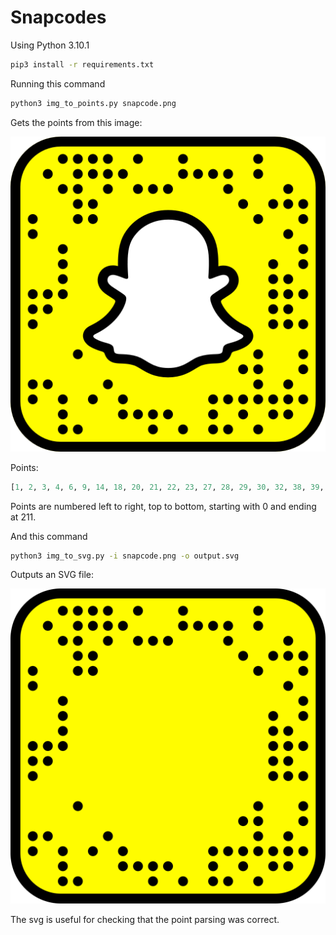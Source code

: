 # Snapcodes

Using Python 3.10.1

```bash
pip3 install -r requirements.txt
```

Running this command

```bash
python3 img_to_points.py snapcode.png
```

Gets the points from this image:

![](./src/snapcode.png)

Points:

```python
[1, 2, 3, 4, 6, 9, 14, 18, 20, 21, 22, 23, 27, 28, 29, 30, 32, 38, 39, 41, 43, 44, 45, 49, 53, 58, 59, 62, 64, 65, 66, 67, 70, 71, 73, 76, 77, 83, 87, 90, 93, 94, 96, 99, 100, 101, 103, 104, 105, 106, 107, 108, 109, 110, 112, 113, 115, 118, 119, 120, 130, 131, 134, 140, 141, 144, 145, 146, 150, 153, 155, 157, 159, 161, 163, 169, 170, 171, 172, 173, 174, 175, 178, 182, 183, 184, 185, 188, 190, 192, 193, 196, 197, 202, 204, 206, 207, 209]
```

Points are numbered left to right, top to bottom, starting with 0 and ending at 211.

And this command

```bash
python3 img_to_svg.py -i snapcode.png -o output.svg
```

Outputs an SVG file:

![](./src/output.svg)

The svg is useful for checking that the point parsing was correct.
